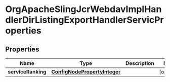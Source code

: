 

# OrgApacheSlingJcrWebdavImplHandlerDirListingExportHandlerServicProperties

## Properties

Name | Type | Description | Notes
------------ | ------------- | ------------- | -------------
**serviceRanking** | [**ConfigNodePropertyInteger**](ConfigNodePropertyInteger.md) |  |  [optional]




